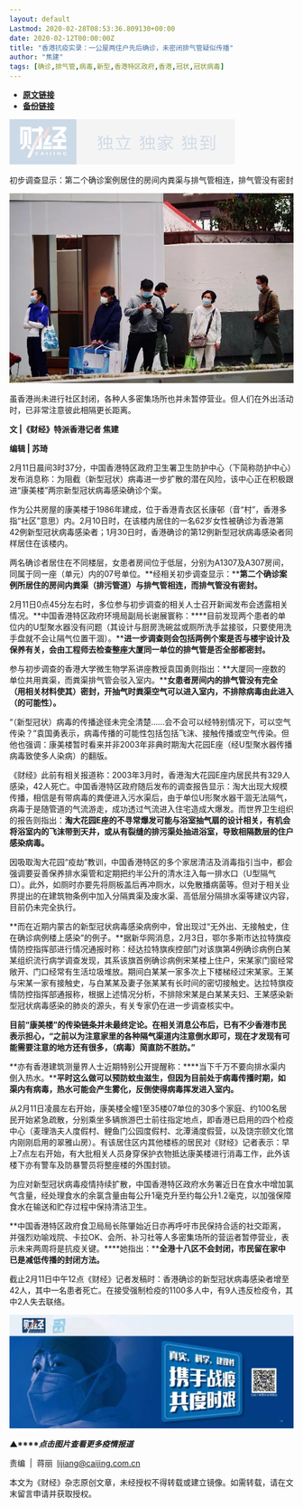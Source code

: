 ```yaml
---
layout: default
Lastmod: 2020-02-28T08:53:36.809130+00:00
date: 2020-02-12T00:00:00Z
title: "香港抗疫实录：一公屋两住户先后确诊，未密闭排气管疑似传播"
author: "焦建"
tags: [确诊,排气管,病毒,新型,香港特区政府,香港,冠状,冠状病毒]
---
```


* [**原文链接**](http://mp.weixin.qq.com/s?__biz=MjM5NDU5NTM4MQ==&mid=2653354035&idx=4&sn=459caf7c38ea09c4692ad47c3038b633&chksm=bd570f698a20867ffe6feea2e0dc37420475d4765b64aef2bf678d63eace556465e8aafe51ab#rd)
* [**备份链接**](http://archive.today/yw5Hc)


![](/images/post/77e6cfb5c7ef66e00d9bd04f74961594.jpg)

初步调查显示：第二个确诊案例居住的房间内粪渠与排气管相连，排气管没有密封

![](/images/post/d360f2b5db4dc630fb2654355406534b.jpg)

虽香港尚未进行社区封闭，各种人多密集场所也并未暂停营业。但人们在外出活动时，已非常注意彼此相隔更长距离。

  

**文 |《财经》特派香港记者 焦建**

**编辑 | 苏琦**

2月11日晨间3时37分，中国香港特区政府卫生署卫生防护中心（下简称防护中心）发布消息称：为阻截（新型冠状）病毒进一步扩散的潜在风险，该中心正在积极跟进“康美楼”两宗新型冠状病毒感染确诊个案。

作为公共房屋的康美楼于1986年建成，位于香港青衣区长康邨（音“村”，香港多指“社区”意思）内。2月10日时，在该楼内居住的一名62岁女性被确诊为香港第42例新型冠状病毒感染者；1月30日时，香港确诊的第12例新型冠状病毒感染者同样居住在该楼内。

两名确诊者居住在不同楼层，女患者房间位于低层，分别为A1307及A307房间，同属于同一座（单元）内的07号单位。**经相关初步调查显示：****第二个确诊案例所居住的房间内粪渠（排污管道）与排气管相连，而排气管没有密封。**

2月11日0点45分左右时，多位参与初步调查的相关人士召开新闻发布会透露相关情况。**中国香港特区政府环境局副局长谢展寰称：****目前发现两个患者的单位内的U型聚水器没有问题（其设计与厨房洗碗盆或厕所洗手盆接驳，只要使用洗手盘就不会让隔气位置干涸）。****进一步调查则会包括两例个案是否与楼宇设计及保养有关，会由工程师去检查整座大厦同一单位的排气管是否全部都密封。**

参与初步调查的香港大学微生物学系讲座教授袁国勇则指出：**大厦同一座数的单位共用粪渠，而粪渠排气管会驳入室内。****女患者房间内的排气管没有完全（用相关材料使其）密封，开抽气时粪渠空气可以进入室内，不排除病毒由此进入（的可能性）。**

“（新型冠状）病毒的传播途径未完全清楚……会不会可以经特别情况下，可以空气传染？”袁国勇表示，病毒传播的可能性包括包括飞沫、接触传播或空气传染。但他也强调：康美楼暂时看来并非2003年非典时期淘大花园E座（经U型聚水器传播病毒致使多人染病）的翻版。

《财经》此前有相关报道称：2003年3月时，香港淘大花园E座内居民共有329人感染，42人死亡。中国香港特区政府随后发布的调查报告显示：淘大出现大规模传播，相信是有带病毒的粪便进入污水渠后，由于单位U形聚水器干涸无法隔气，病毒于是随管道的气流游走，成功透过气流进入住宅造成大爆发。而世界卫生组织的报告则指出：**淘大花园E座的不寻常爆发可能与浴室抽气扇的设计相关，有机会将浴室内的飞沫带到天井，或从有裂缝的排污渠处抽进浴室，导致相隔数层的住户感染病毒。**

因吸取淘大花园“疫劫”教训，中国香港特区的多个家居清洁及消毒指引当中，都会强调要妥善保养排水渠管和定期把约半公升的清水注入每一排水口（U型隔气口）。此外，如厕时亦要先将厕板盖后再冲厕水，以免散播病菌等。但对于相关业界提出的在建筑物条例中加入分隔粪渠及废水渠、高低层分隔排水渠等建议内容，目前仍未完全执行。

**而在近期内蒙古的新型冠状病毒感染病例中，曾出现过“无外出、无接触史，住在确诊病例楼上感染”的例子。**据新华网消息，2月3日，鄂尔多斯市达拉特旗疫情防控指挥部进行情况通报时称：经达拉特旗疾控部门对该旗第4例确诊病例白某某组织流行病学调查发现，其系该旗首例确诊病例宋某楼上住户，宋某家门窗经常敞开、门口经常有生活垃圾堆放。期间白某某一家多次上下楼梯经过宋某家。王某与宋某一家有接触史，与白某某及妻子张某某有长时间的密切接触史。达拉特旗疫情防控指挥部通报称，根据上述情况分析，不排除宋某是白某某夫妇、王某感染新型冠状病毒感染的肺炎的源头，有关专家仍在进一步调查核实中。

**目前“康美楼”的传染链条并未最终定论。****在相关消息公布后，已有不少香港市民表示担心，“之前以为注意家里的各种隔气渠道内注意倒水即可，现在才发现有可能需要注意的地方还有很多，（病毒）简直防不胜防。****”**

**亦有香港建筑测量界人士近期特别公开提醒称：****当下千万不要向排水渠内倒入热水。****平时这么做可以预防蚊虫滋生，但因为目前处于病毒传播时期，如渠内有病毒，热水可能会产生雾化，反倒使得病毒挥发进入室内。**

从2月11日凌晨左右开始，康美楼全幢1至35楼07单位的30多个家庭、约100名居民开始紧急疏散，分别乘坐多辆旅游巴士前往指定地点，即香港已启用的四个检疫中心（麦理浩夫人度假村、鲤鱼门公园度假村、北潭涌度假营，以及饶宗颐文化馆内刚刚启用的翠雅山房）。有该居住区内其他楼栋的居民对《财经》记者表示：早上7点左右开始，有大批相关人员身穿保护衣物抵达康美楼进行消毒工作，此外该楼下亦有警车及防暴警员将整座楼的外围封锁。

为应对新型冠状病毒疫情持续扩散，中国香港特区政府水务署近日在食水中增加氯气含量，经处理食水的余氯含量由每公升1毫克升至约每公升1.2毫克，以加强保障食水在输送和贮存过程中保持清洁卫生。

**中国香港特区政府食卫局局长陈肇始近日亦再呼吁市民保持合适的社交距离，并强烈劝喻戏院、卡拉OK、会所、补习社等人多密集场所的营运者暂停营业，表示未来两周将是抗疫关键。****她指出：****全港十八区不会封闭，市民留在家中已是减低传播的封闭方法。**

截止2月11日中午12点《财经》记者发稿时：香港确诊的新型冠状病毒感染者增至42人，其中一名患者死亡。在接受强制检疫的1100多人中，有9人违反检疫令，其中2人失去联络。

[![](/images/post/4d24a5670c9a87791ea8b757d030c0d3.jpg)](https://mp.weixin.qq.com/mp/homepage?__biz=MjM5NDU5NTM4MQ==&hid=29&sn=21c0f34c737748fe3b2c372bb40ae622)

**▲****_点击图片查看更多疫情报道_**

  

  

责编  |  蒋丽  lijiang@caijing.com.cn

本文为《财经》杂志原创文章，未经授权不得转载或建立镜像。如需转载，请在文末留言申请并获取授权。

